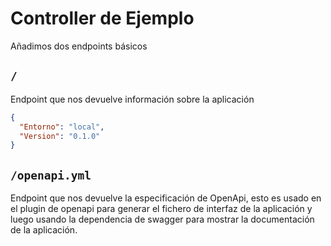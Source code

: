 # Controller de Ejemplo

Añadimos dos endpoints básicos

## `/`

Endpoint que nos devuelve información sobre la aplicación

```json
{
  "Entorno": "local", 
  "Version": "0.1.0"
}
```

## `/openapi.yml`

Endpoint que nos devuelve la especificación de OpenApi, esto es usado en el plugin de openapi para generar el fichero de interfaz de la aplicación y luego usando la dependencia de swagger para mostrar la documentación de la aplicación.



